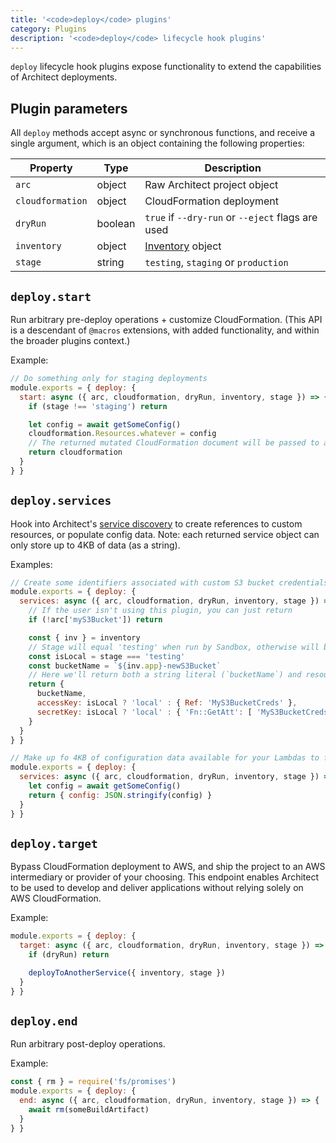 ```yaml
---
title: '<code>deploy</code> plugins'
category: Plugins
description: '<code>deploy</code> lifecycle hook plugins'
---
```


`deploy` lifecycle hook plugins expose functionality to extend the capabilities of Architect deployments.


## Plugin parameters

All `deploy` methods accept async or synchronous functions, and receive a single argument, which is an object containing the following properties:

| Property          | Type    | Description                                       |
|-------------------|---------|---------------------------------------------------|
| `arc`             | object  | Raw Architect project object                      |
| `cloudformation`  | object  | CloudFormation deployment                         |
| `dryRun`          | boolean | `true` if `--dry-run` or `--eject` flags are used |
| `inventory`       | object  | [Inventory](./inventory) object                   |
| `stage`           | string  | `testing`, `staging` or `production`              |


## `deploy.start`

Run arbitrary pre-deploy operations + customize CloudFormation. (This API is a descendant of `@macros` extensions, with added functionality, and within the broader plugins context.)

Example:

```js
// Do something only for staging deployments
module.exports = { deploy: {
  start: async ({ arc, cloudformation, dryRun, inventory, stage }) => {
    if (stage !== 'staging') return

    let config = await getSomeConfig()
    cloudformation.Resources.whatever = config
    // The returned mutated CloudFormation document will be passed to any other `deploy.start` plugins in sequence
    return cloudformation
  }
} }
```


## `deploy.services`

Hook into Architect's [service discovery](/docs/en/reference/runtime-helpers/node.js#arc.services) to create references to custom resources, or populate config data. Note: each returned service object can only store up to 4KB of data (as a string).

Examples:

```js
// Create some identifiers associated with custom S3 bucket credentials
module.exports = { deploy: {
  services: async ({ arc, cloudformation, dryRun, inventory, stage }) => {
    // If the user isn't using this plugin, you can just return
    if (!arc['myS3Bucket']) return

    const { inv } = inventory
    // Stage will equal 'testing' when run by Sandbox, otherwise will be `staging` or `production` in a `deploy` context
    const isLocal = stage === 'testing'
    const bucketName = `${inv.app}-newS3Bucket`
    // Here we'll return both a string literal (`bucketName`) and resource identifiers to be populated by CloudFormation
    return {
      bucketName,
      accessKey: isLocal ? 'local' : { Ref: 'MyS3BucketCreds' },
      secretKey: isLocal ? 'local' : { 'Fn::GetAtt': [ 'MyS3BucketCreds', 'SecretKey' ] }
    }
  }
} }
```

```js
// Make up fo 4KB of configuration data available for your Lambdas to fetch via arc.services()
module.exports = { deploy: {
  services: async ({ arc, cloudformation, dryRun, inventory, stage }) => {
    let config = await getSomeConfig()
    return { config: JSON.stringify(config) }
  }
} }
```


## `deploy.target`

Bypass CloudFormation deployment to AWS, and ship the project to an AWS intermediary or provider of your choosing. This endpoint enables Architect to be used to develop and deliver applications without relying solely on AWS CloudFormation.

Example:

```js
module.exports = { deploy: {
  target: async ({ arc, cloudformation, dryRun, inventory, stage }) => {
    if (dryRun) return

    deployToAnotherService({ inventory, stage })
  }
} }
```


## `deploy.end`

Run arbitrary post-deploy operations.

Example:

```js
const { rm } = require('fs/promises')
module.exports = { deploy: {
  end: async ({ arc, cloudformation, dryRun, inventory, stage }) => {
    await rm(someBuildArtifact)
  }
} }
```

